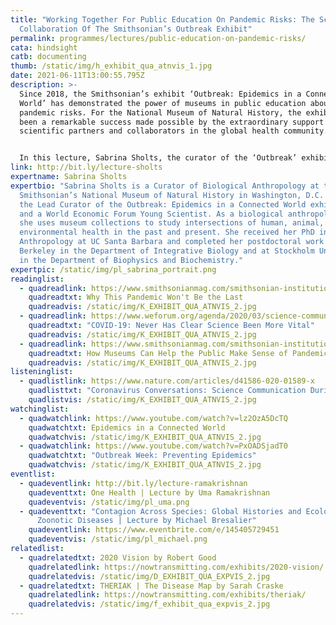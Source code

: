 ```yaml
---
title: "Working Together For Public Education On Pandemic Risks: The Scientific
  Collaboration Of The Smithsonian’s Outbreak Exhibit"
permalink: programmes/lectures/public-education-on-pandemic-risks/
cata: hindsight
catb: documenting
thumb: /static/img/h_exhibit_qua_atnvis_1.jpg
date: 2021-06-11T13:00:55.795Z
description: >-
  Since 2018, the Smithsonian’s exhibit ‘Outbreak: Epidemics in a Connected
  World’ has demonstrated the power of museums in public education about
  pandemic risks. For the National Museum of Natural History, the exhibit has
  been a remarkable success made possible by the extraordinary support of
  scientific partners and collaborators in the global health community.


  In this lecture, Sabrina Sholts, the curator of the ‘Outbreak’ exhibit, will discuss how she and her team worked with countless experts—from infectious disease physicians like Daniel Lucey (Georgetown University) to wildlife veterinarians like Jonathan Epstein (EcoHealth Alliance) to government scientists like Anthony Fauci (National Institutes of Health)—to help people understand how novel viruses emerge and spread in our interconnected world. She will share insights into a process of science communication that began before the COVID-19 pandemic started and continues as this new disease, and those yet to come, remain threats to us all.
link: http://bit.ly/lecture-sholts
expertname: Sabrina Sholts
expertbio: "Sabrina Sholts is a Curator of Biological Anthropology at the
  Smithsonian’s National Museum of Natural History in Washington, D.C. She is
  the Lead Curator of the Outbreak: Epidemics in a Connected World exhibition,
  and a World Economic Forum Young Scientist. As a biological anthropologist,
  she uses museum collections to study intersections of human, animal, and
  environmental health in the past and present. She received her PhD in
  Anthropology at UC Santa Barbara and completed her postdoctoral work at UC
  Berkeley in the Department of Integrative Biology and at Stockholm University
  in the Department of Biophysics and Biochemistry."
expertpic: /static/img/pl_sabrina_portrait.png
readinglist:
  - quadreadlink: https://www.smithsonianmag.com/smithsonian-institution/why-this-pandemic-wont-be-last-180977135/
    quadreadtxt: Why This Pandemic Won't Be the Last
    quadreadvis: /static/img/K_EXHIBIT_QUA_ATNVIS_2.jpg
  - quadreadlink: https://www.weforum.org/agenda/2020/03/science-communication-covid-coronavirus/
    quadreadtxt: "COVID-19: Never Has Clear Science Been More Vital"
    quadreadvis: /static/img/K_EXHIBIT_QUA_ATNVIS_2.jpg
  - quadreadlink: https://www.smithsonianmag.com/smithsonian-institution/how-museums-can-help-public-make-sense-pandemics-180974281/
    quadreadtxt: How Museums Can Help the Public Make Sense of Pandemics
    quadreadvis: /static/img/K_EXHIBIT_QUA_ATNVIS_2.jpg
listeninglist:
  - quadlistlink: https://www.nature.com/articles/d41586-020-01589-x
    quadlisttxt: "Coronavirus Conversations: Science Communication During A Pandemic"
    quadlistvis: /static/img/K_EXHIBIT_QUA_ATNVIS_2.jpg
watchinglist:
  - quadwatchlink: https://www.youtube.com/watch?v=lz2OzA5DcTQ
    quadwatchtxt: Epidemics in a Connected World
    quadwatchvis: /static/img/K_EXHIBIT_QUA_ATNVIS_2.jpg
  - quadwatchlink: https://www.youtube.com/watch?v=PxOADSjadT0
    quadwatchtxt: "Outbreak Week: Preventing Epidemics"
    quadwatchvis: /static/img/K_EXHIBIT_QUA_ATNVIS_2.jpg
eventlist:
  - quadeventlink: http://bit.ly/lecture-ramakrishnan
    quadeventtxt: One Health | Lecture by Uma Ramakrishnan
    quadeventvis: /static/img/pl_uma.png
  - quadeventtxt: "Contagion Across Species: Global Histories and Ecologies of
      Zoonotic Diseases | Lecture by Michael Bresalier"
    quadeventlink: https://www.eventbrite.com/e/145405729451
    quadeventvis: /static/img/pl_michael.png
relatedlist:
  - quadrelatedtxt: 2020 Vision by Robert Good
    quadrelatedlink: https://nowtransmitting.com/exhibits/2020-vision/
    quadrelatedvis: /static/img/D_EXHIBIT_QUA_EXPVIS_2.jpg
  - quadrelatedtxt: THERIAK | The Disease Map by Sarah Craske
    quadrelatedlink: https://nowtransmitting.com/exhibits/theriak/
    quadrelatedvis: /static/img/f_exhibit_qua_expvis_2.jpg
---
```

